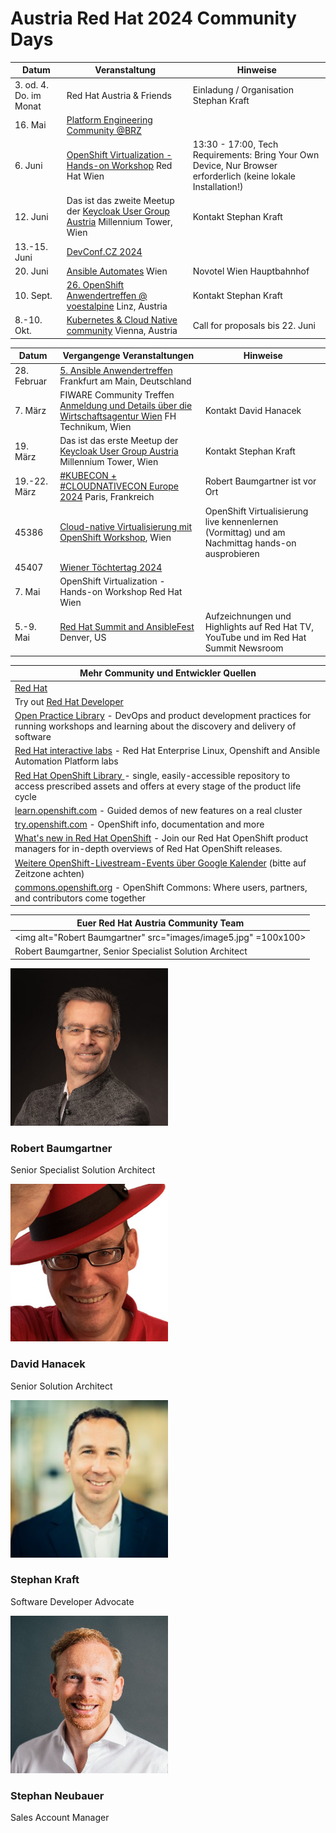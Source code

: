 # Austria Red Hat 2024 Community Days

| Datum | Veranstaltung | Hinweise | 
| ------------- | ------------- |--------| 
| 3. od. 4. Do. im Monat | Red Hat Austria & Friends | Einladung / Organisation Stephan Kraft |
| 16. Mai | [Platform Engineering Community @BRZ]([url](https://www.brz.gv.at/wie-wir-arbeiten/Kontakt-aufnehmen/veranstaltungen/20240516-Austrian-Plattform-Engineering-Community.html)) |  |
| 6. Juni | [OpenShift Virtualization - Hands-on Workshop]([url](https://forms.gle/LizKrbWG6ZUzgn1S6)) Red Hat Wien | 13:30 - 17:00, Tech Requirements: Bring Your Own Device, Nur Browser erforderlich (keine lokale Installation!) |
| 12. Juni | Das ist das zweite Meetup der [Keycloak User Group Austria]([url](https://www.meetup.com/de-DE/keycloak-user-group-austria/events/)) Millennium Tower, Wien | Kontakt Stephan Kraft |
| 13.-15. Juni | [DevConf.CZ 2024]([url](https://www.devconf.info/cz/)) |  |
| 20. Juni | [Ansible Automates]([url](https://events.redhat.com/profile/form/index.cfm?PKformID=0x1056344abcd)) Wien | Novotel Wien Hauptbahnhof |
| 10. Sept. | [26. OpenShift Anwendertreffen @ voestalpine]([url](https://www.openshift-anwender.de/)) Linz, Austria | Kontakt Stephan Kraft |
| 8.-10. Okt. | [Kubernetes & Cloud Native community]([url](https://kcdaustria.at/)) Vienna, Austria | Call for proposals bis 22. Juni |


| Datum | Vergangenge Veranstaltungen | Hinweise | 
| ------------- | ------------- | ----------| 
| 28. Februar | [5. Ansible Anwendertreffen]([url](https://www.ansible-anwender.de/)) Frankfurt am Main, Deutschland |  |
| 7. März | FIWARE Community Treffen [Anmeldung und Details über die Wirtschaftsagentur Wien]([url](https://wirtschaftsagentur.at/termine-events-workshops/fiware-community-treffen/)) FH Technikum, Wien | Kontakt David Hanacek |
| 19. März | Das ist das erste Meetup der [Keycloak User Group Austria]([url](https://www.meetup.com/de-DE/keycloak-user-group-austria/events/297881850/)) Millennium Tower, Wien | Kontakt Stephan Kraft |
| 19.-22. März | [#KUBECON + #CLOUDNATIVECON Europe 2024]([url](https://events.linuxfoundation.org/kubecon-cloudnativecon-europe/)) Paris, Frankreich | Robert Baumgartner ist vor Ort |
| 45386 | [Cloud-native Virtualisierung mit OpenShift Workshop]([url](https://events.redhat.com/profile/form/index.cfm?PKformID=0x1048193abcd)), Wien | OpenShift Virtualisierung live kennenlernen (Vormittag) und am Nachmittag hands-on ausprobieren |
| 45407 | [Wiener Töchtertag 2024]([url](https://www.toechtertag.at/betrieb/redhat/)) |  |
| 7. Mai | OpenShift Virtualization - Hands-on Workshop Red Hat Wien |  |
| 5.-9. Mai | [Red Hat Summit and AnsibleFest]([url](https://www.redhat.com/en/summit)) Denver, US | Aufzeichnungen und Highlights auf Red Hat TV, YouTube und im Red Hat Summit Newsroom |


| Mehr Community und Entwickler Quellen | 
| -------------------------------------------| 
| [Red Hat]([url](https://www.redhat.com/)) |
| Try out [Red Hat Developer]([url](https://developers.redhat.com/)) |
| [Open Practice Library]([url](https://openpracticelibrary.com/))  - DevOps and product development practices for running workshops and learning about the discovery and delivery of software |
| [Red Hat interactive labs]([url](https://www.redhat.com/en/interactive-labs)) - Red Hat Enterprise Linux, Openshift and Ansible Automation Platform labs |
| [Red Hat OpenShift Library ]([url](https://access.redhat.com/articles/7052429)) - single, easily-accessible repository to access prescribed assets and offers at every stage of the product life cycle |
| [learn.openshift.com]([url](https://learn.openshift.com)) - Guided demos of new features on a real cluster |
| [try.openshift.com]([url](https://try.openshift.com)) - OpenShift info, documentation and more |
| [What's new in Red Hat OpenShift]([url](https://www.redhat.com/en/whats-new-red-hat-openshift)) - Join our Red Hat OpenShift product managers for in-depth overviews of Red Hat OpenShift releases. |
| [Weitere OpenShift-Livestream-Events über Google Kalender]([url](https://calendar.google.com/calendar/u/0/embed?src=redhatstreaming@gmail.com)) (bitte auf Zeitzone achten) |
| [commons.openshift.org]([url](https://commons.openshift.org)) - OpenShift Commons: Where users, partners, and contributors come together |


| Euer Red Hat Austria Community Team | 
| -------------------------------------------| 
|<picture><img alt="Robert Baumgartner" src="images/image5.jpg" =100x100></picture>|
| Robert Baumgartner, Senior Specialist Solution Architect | 


  <div class="w3-third">
    <div class="w3-card">
        <img src="images/image5.jpg" alt="Robert Baumgartner" title=""style="width:50%">
        <div class="w3-container">
          <h3>Robert Baumgartner</h3>
          Senior Specialist Solution Architect<br>
        </div>
    </div>
    <p></p>
  </div>

  <div class="w3-third">
    <div class="w3-card">
        <img src="images/image3.jpg" alt="David Hanacek" title=""style="width:50%">
        <div class="w3-container">
          <h3>David Hanacek</h3>
          Senior Solution Architect<br>
        </div>
    </div>
    <p></p>
  </div>

  <div class="w3-third">
    <div class="w3-card">
        <img src="images/image6.jpg" alt="Stephan Kraft" title=""style="width:50%">
        <div class="w3-container">
          <h3>Stephan Kraft</h3>
          Software Developer Advocate<br>
        </div>
    </div>
    <p></p>
  </div>
</div>

<div class="w3-row-padding w3-section w3-center">

  <div class="w3-third">
    <div class="w3-card">
        <img src="images/image4.jpg" alt="Stephan Neubauer" title=""style="width:50%">
        <div class="w3-container">
          <h3>Stephan Neubauer</h3>
          Sales Account Manager<br>
        </div>
    </div>
    <p></p>
  </div>

</body>
</html>
